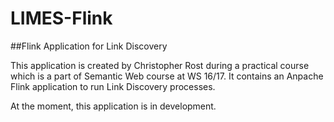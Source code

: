 # LIMES-Flink
##Flink Application for Link Discovery

This application is created by Christopher Rost during a practical course which is a part of Semantic Web course at WS
16/17. It contains an Anpache Flink application to run Link Discovery processes.

At the moment, this application is in development.